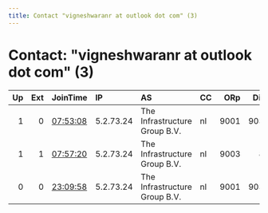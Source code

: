 ```yaml
---
title: Contact "vigneshwaranr at outlook dot com" (3)
---
```


# Contact: "vigneshwaranr at outlook dot com" (3)

|   Up |   Ext | JoinTime                                                                                              | IP        | AS                            | CC   |   ORp |   Dirp | OS    | Version   | Nickname    |   eFamMembers |
|-----:|------:|:------------------------------------------------------------------------------------------------------|:----------|:------------------------------|:-----|------:|-------:|:------|:----------|:------------|--------------:|
|    1 |     0 | [07:53:08](https://nusenu.github.io/OrNetStats/w/relay/0DD5E7ECF2B07BE2BD3272C045295AA55497B0B4.html) | 5.2.73.24 | The Infrastructure Group B.V. | nl   |  9001 |   9030 | Linux | 0.4.5.10  | freeukraine |             1 |
|    1 |     1 | [07:57:20](https://nusenu.github.io/OrNetStats/w/relay/43D1790A35040F34511B44CA39200E9FB6430AEA.html) | 5.2.73.24 | The Infrastructure Group B.V. | nl   |  9003 |     80 | Linux | 0.4.5.10  | freeukraine |             1 |
|    0 |     0 | [23:09:58](https://nusenu.github.io/OrNetStats/w/relay/69EC6795BCC3E4B1DB2A4EB256C06EF1171623B9.html) | 5.2.73.24 | The Infrastructure Group B.V. | nl   |  9001 |   9030 | Linux | 0.4.5.10  | freeukraine |             1 |
